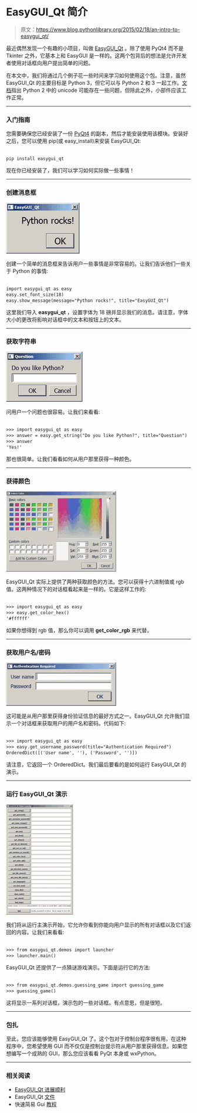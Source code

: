 # EasyGUI_Qt 简介

> 原文：<https://www.blog.pythonlibrary.org/2015/02/18/an-intro-to-easygui_qt/>

最近偶然发现一个有趣的小项目，叫做 [EasyGUI_Qt](http://easygui-qt.readthedocs.org/en/latest/) 。除了使用 PyQt4 而不是 Tkinter 之外，它基本上和 EasyGUI 是一样的。这两个包背后的想法是允许开发者使用对话框向用户提出简单的问题。

在本文中，我们将通过几个例子花一些时间来学习如何使用这个包。注意，虽然 EasyGUI_Qt 的主要目标是 Python 3，但它可以与 Python 2 和 3 一起工作。[文档](http://easygui-qt.readthedocs.org/en/latest/readme.html)指出 Python 2 中的 unicode 可能存在一些问题，但除此之外，小部件应该工作正常。

* * *

### 入门指南

您需要确保您已经安装了一份 [PyQt4](http://www.riverbankcomputing.com/software/pyqt/download) 的副本，然后才能安装使用该模块。安装好之后，您可以使用 pip(或 easy_install)来安装 EasyGUI_Qt:

```

pip install easygui_qt

```

现在你已经安装了，我们可以学习如何实际做一些事情！

* * *

### 创建消息框

[![easy_qt_msg](img/1da42a5d40212aa40612af7b67bdd745.png)](https://www.blog.pythonlibrary.org/wp-content/uploads/2015/02/easy_qt_msg.png)

创建一个简单的消息框来告诉用户一些事情是非常容易的。让我们告诉他们一些关于 Python 的事情:

```

import easygui_qt as easy
easy.set_font_size(18)
easy.show_message(message="Python rocks!", title="EasyGUI_Qt")

```

这里我们导入 **easygui_qt** ，设置字体为 18 磅并显示我们的消息。请注意，字体大小的更改将影响对话框中的文本和按钮上的文本。

* * *

### 获取字符串

[![easy_qt_get_string](img/17b552d19114d55183662d962627b826.png)](https://www.blog.pythonlibrary.org/wp-content/uploads/2015/02/easy_qt_get_string.png)

问用户一个问题也很容易。让我们来看看:

```

>>> import easygui_qt as easy
>>> answer = easy.get_string("Do you like Python?", title="Question")
>>> answer
'Yes!'

```

那也很简单。让我们看看如何从用户那里获得一种颜色。

* * *

### 获得颜色

[![easy_qt_color](img/165c4987ad74867be03390139187752e.png)](https://www.blog.pythonlibrary.org/wp-content/uploads/2015/02/easy_qt_color.png)

EasyGUI_Qt 实际上提供了两种获取颜色的方法。您可以获得十六进制值或 rgb 值。这两种情况下的对话框看起来是一样的。它是这样工作的:

```

>>> import easygui_qt as easy
>>> easy.get_color_hex()
'#ffffff'

```

如果你想得到 rgb 值，那么你可以调用 **get_color_rgb** 来代替。

* * *

### 获取用户名/密码

[![easy_qt_user_pass](img/e1f75fbd4572dafd7064a0ca99bedc33.png)](https://www.blog.pythonlibrary.org/wp-content/uploads/2015/02/easy_qt_user_pass.png)

这可能是从用户那里获得身份验证信息的最好方式之一。EasyGUI_Qt 允许我们显示一个对话框来获取用户的用户名和密码。代码如下:

```

>>> import easygui_qt as easy
>>> easy.get_username_password(title="Authentication Required")
OrderedDict([('User name', ''), ('Password', '')])

```

请注意，它返回一个 OrderedDict。我们最后要看的是如何运行 EasyGUI_Qt 的演示。

* * *

### 运行 EasyGUI_Qt 演示

[![easy_qt_demo](img/20dd0f8a409268fa0ae95fcbe3abaeb1.png)](https://www.blog.pythonlibrary.org/wp-content/uploads/2015/02/easy_qt_demo.png)

我们将从运行主演示开始，它允许你看到你能向用户显示的所有对话框以及它们返回的内容。让我们来看看:

```

>>> from easygui_qt.demos import launcher
>>> launcher.main()

```

EasyGUI_Qt 还提供了一点猜谜游戏演示。下面是运行它的方法:

```

>>> from easygui_qt.demos.guessing_game import guessing_game
>>> guessing_game()

```

这将显示一系列对话框，演示包的一些对话框。有点意思，但是很短。

* * *

### 包扎

至此，您应该能够使用 EasyGUI_Qt 了。这个包对于控制台程序很有用，在这种程序中，您希望使用 GUI 而不仅仅是控制台提示符从用户那里获得信息。如果您想编写一个成熟的 GUI，那么您应该看看 PyQt 本身或 wxPython。

* * *

### 相关阅读

*   [EasyGUI_Qt 进展顺利](http://aroberge.blogspot.com/2014/12/easyguiqt-progressing-well.html)
*   EasyGUI_Qt [文件](http://easygui-qt.readthedocs.org/en/latest/index.html)
*   快速简易 Gui [教程](https://www.blog.pythonlibrary.org/2010/05/22/a-quick-easygui-tutorial/)